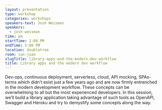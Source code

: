 ```yaml
---
layout: presentation
type: workshop
categories: workshops
speakers-text: Josh Weisman
speakers:
  - josh-weisman
time: pm
startTime: 2:00 PM
endTime: 5:00 PM
location: doubletree
room: san-juan
slugTitle: library-apps-and-the-modern-dev-workflow
title: Library apps and the modern dev workflow
---
```


Dev-ops, continuous deployment, serverless, cloud, API mocking, SPAs- terms which didn’t exist just a few years ago and are now firmly entrenched in the modern development workflow. These concepts can be overwhelming to all but the most experienced developers. In this session, we’ll build a library application taking advantage of such tools as OpenAPI, Swagger and Heroku and try to demystify some concepts along the way.
